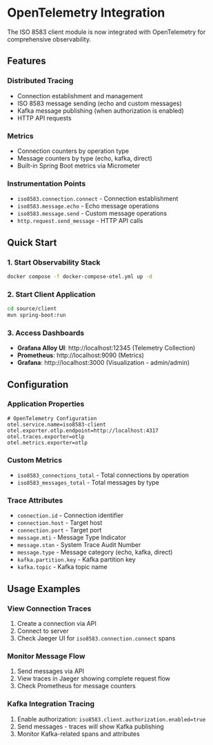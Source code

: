 # OpenTelemetry Integration

The ISO 8583 client module is now integrated with OpenTelemetry for comprehensive observability.

## Features

### Distributed Tracing
- Connection establishment and management
- ISO 8583 message sending (echo and custom messages)
- Kafka message publishing (when authorization is enabled)
- HTTP API requests

### Metrics
- Connection counters by operation type
- Message counters by type (echo, kafka, direct)
- Built-in Spring Boot metrics via Micrometer

### Instrumentation Points
- `iso8583.connection.connect` - Connection establishment
- `iso8583.message.echo` - Echo message operations
- `iso8583.message.send` - Custom message operations
- `http.request.send_message` - HTTP API calls

## Quick Start

### 1. Start Observability Stack
```bash
docker compose -f docker-compose-otel.yml up -d
```

### 2. Start Client Application
```bash
cd source/client
mvn spring-boot:run
```

### 3. Access Dashboards
- **Grafana Alloy UI**: http://localhost:12345 (Telemetry Collection)
- **Prometheus**: http://localhost:9090 (Metrics)
- **Grafana**: http://localhost:3000 (Visualization - admin/admin)

## Configuration

### Application Properties
```properties
# OpenTelemetry Configuration
otel.service.name=iso8583-client
otel.exporter.otlp.endpoint=http://localhost:4317
otel.traces.exporter=otlp
otel.metrics.exporter=otlp
```

### Custom Metrics
- `iso8583_connections_total` - Total connections by operation
- `iso8583_messages_total` - Total messages by type

### Trace Attributes
- `connection.id` - Connection identifier
- `connection.host` - Target host
- `connection.port` - Target port
- `message.mti` - Message Type Indicator
- `message.stan` - System Trace Audit Number
- `message.type` - Message category (echo, kafka, direct)
- `kafka.partition.key` - Kafka partition key
- `kafka.topic` - Kafka topic name

## Usage Examples

### View Connection Traces
1. Create a connection via API
2. Connect to server
3. Check Jaeger UI for `iso8583.connection.connect` spans

### Monitor Message Flow
1. Send messages via API
2. View traces in Jaeger showing complete request flow
3. Check Prometheus for message counters

### Kafka Integration Tracing
1. Enable authorization: `iso8583.client.authorization.enabled=true`
2. Send messages - traces will show Kafka publishing
3. Monitor Kafka-related spans and attributes